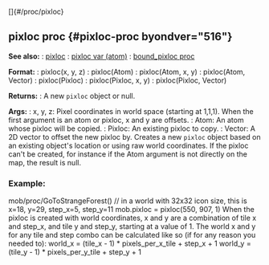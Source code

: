 []{#/proc/pixloc}
## pixloc proc {#pixloc-proc byondver="516"}
**See also:**
:   [pixloc](#/pixloc)
:   [pixloc var (atom)](#/atom/var/pixloc)
:   [bound_pixloc proc](#/proc/bound_pixloc)
<!-- -->
**Format:**
:   pixloc(x, y, z)
:   pixloc(Atom)
:   pixloc(Atom, x, y)
:   pixloc(Atom, Vector)
:   pixloc(Pixloc)
:   pixloc(Pixloc, x, y)
:   pixloc(Pixloc, Vector)
<!-- -->
**Returns:**
:   A new `pixloc` object or null.
<!-- -->
**Args:**
:   x, y, z: Pixel coordinates in world space (starting at 1,1,1). When
    the first argument is an atom or pixloc, x and y are offsets.
:   Atom: An atom whose pixloc will be copied.
:   Pixloc: An existing pixloc to copy.
:   Vector: A 2D vector to offset the new pixloc by.
Creates a new `pixloc` object based on an existing object\'s location or
using raw world coordinates. If the pixloc can\'t be created, for
instance if the Atom argument is not directly on the map, the result is
null.
### Example:
mob/proc/GoToStrangeForest() // in a world with 32x32 icon size, this is
x=18, y=29, step_x=5, step_y=11 mob.pixloc = pixloc(550, 907, 1)
When the pixloc is created with world coordinates, x and y are a
combination of tile x and step_x, and tile y and step_y, starting at a
value of 1. The world x and y for any tile and step combo can be
calculated like so (if for any reason you needed to): world_x =
(tile_x - 1) \* pixels_per_x_tile + step_x + 1 world_y = (tile_y - 1) \*
pixels_per_y_tile + step_y + 1